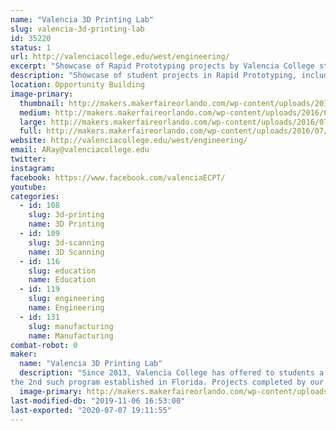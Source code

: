 ```yaml
---
name: "Valencia 3D Printing Lab"
slug: valencia-3d-printing-lab
id: 35220
status: 1
url: http://valenciacollege.edu/west/engineering/
excerpt: "Showcase of Rapid Prototyping projects by Valencia College students."
description: "Showcase of student projects in Rapid Prototyping, including custom 3D printed electric violins (stars of multiple YouTube videos), braille campus maps for sight-impaired students, 3D printed hands, and a variety of teaching/learning artifacts used by Faculty in multiple disciplines at Valencia College"
location: Opportunity Building
image-primary:
  thumbnail: http://makers.makerfaireorlando.com/wp-content/uploads/2016/07/Riccardo-150x150.jpg
  medium: http://makers.makerfaireorlando.com/wp-content/uploads/2016/07/Riccardo-300x200.jpg
  large: http://makers.makerfaireorlando.com/wp-content/uploads/2016/07/Riccardo-1024x683.jpg
  full: http://makers.makerfaireorlando.com/wp-content/uploads/2016/07/Riccardo.jpg
website: http://valenciacollege.edu/west/engineering/
email: ARay@valenciacollege.edu
twitter: 
instagram: 
facebook: https://www.facebook.com/valenciaECPT/
youtube: 
categories:
  - id: 108
    slug: 3d-printing
    name: 3D Printing
  - id: 109
    slug: 3d-scanning
    name: 3D Scanning
  - id: 116
    slug: education
    name: Education
  - id: 119
    slug: engineering
    name: Engineering
  - id: 131
    slug: manufacturing
    name: Manufacturing
combat-robot: 0
maker:
  name: "Valencia 3D Printing Lab"
  description: "Since 2013, Valencia College has offered to students a Technical Certificate in Rapid Prototyping, 
the 2nd such program established in Florida. Projects completed by our students include custom 3D printed electric violins (one of which was played by Valencia Professor Neal Phillips at an Orlando City soccer game), braille relief maps of our campus for sight-impaired students, and a variety of teaching/learning artifacts for Faculty use in multiple disciplines at the College."
  image-primary: http://makers.makerfaireorlando.com/wp-content/uploads/2016/07/vc-logo-web-box-rev-1024x156.jpg
last-modified-db: "2019-11-06 16:53:00"
last-exported: "2020-07-07 19:11:55"
---
```

